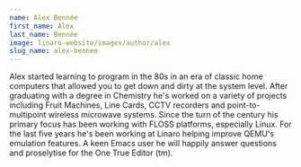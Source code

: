 ```yaml
---
name: Alex Bennée
first_name: Alex
last_name: Bennée
image: linaro-website/images/author/alex
slug_name: alex-bennee
---
```


Alex started learning to program in the 80s in an era of classic home computers that allowed you to get down and dirty at the system level. After graduating with a degree in Chemistry he's worked on a variety of projects including Fruit Machines, Line Cards, CCTV recorders and point-to-multipoint wireless microwave systems. Since the turn of the century his primary focus has been working with FLOSS platforms, especially Linux. For the last five years he's been working at Linaro helping improve QEMU's emulation features. A keen Emacs user he will happily answer questions and proselytise for the One True Editor (tm).
